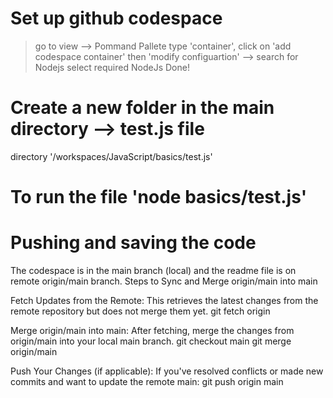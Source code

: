 # Set up github codespace 
> go to view --> Pommand Pallete
> type 'container', click on 'add codespace container' then 'modify configuartion' --> search for Nodejs
> select required NodeJs
Done!
> 
# Create a new folder in the main directory --> test.js file 
directory '/workspaces/JavaScript/basics/test.js'

# To run the file 'node basics/test.js'

# Pushing and saving the code 
The codespace is in the main branch (local) and the readme file is on remote origin/main branch. 
Steps to Sync and Merge origin/main into main

Fetch Updates from the Remote: This retrieves the latest changes from the remote repository but does not merge them yet.
git fetch origin

Merge origin/main into main: After fetching, merge the changes from origin/main into your local main branch.
git checkout main
git merge origin/main

Push Your Changes (if applicable): If you've resolved conflicts or made new commits and want to update the remote main:
git push origin main

